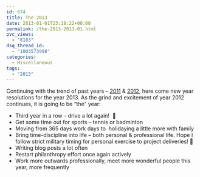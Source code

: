 ```yaml
---
id: 674
title: The 2013
date: 2013-01-01T23:18:22+00:00
permalink: /the-2013-2013-01.html
pvc_views:
  - "8183"
dsq_thread_id:
  - "1003573998"
categories:
  - Miscellaneous
tags:
  - "2013"
---
```

Continuing with the trend of past years &#8211; <a title="…And comes the New Year Resolution" href="http://www.prashantparashar.com/and-comes-the-new-year-resolution-2011-02.html" target="_blank">2011</a> & <a title="The year that was, a year that will be…" href="http://www.prashantparashar.com/the-year-that-was-a-year-that-will-be-2012-01.html" target="_blank">2012</a>, here come new year resolutions for the year 2013. As the grind and excitement of year 2012 continues, it is going to be &#8220;the&#8221; year:

  * Third year in a row &#8211; drive a lot again!  🙂
  * Get some time out for sports &#8211; tennis or badminton
  * Moving from 365 days work days to  holidaying a little more with family
  * Bring time-discipline into life &#8211; both personal & professional life. Hope I follow strict military timing for personal exercise to project deliveries! 🙂
  * Writing blog posts a lot often
  * Restart philanthropy effort once again actively
  * Work more outwards professionally, meet more wonderful people this year, more frequently
